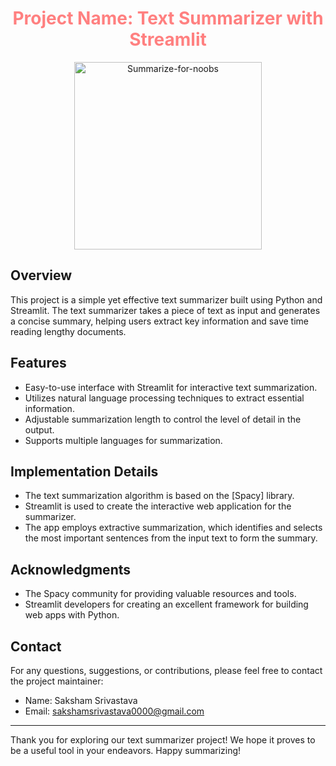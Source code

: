 <h1 align="center" style="color:#ff8080;">Project Name: Text Summarizer with Streamlit</h1>

<p align="center">
  <img src="https://example.com/path/to/your/image.png" alt="Summarize-for-noobs" width="300"/>
</p>

## Overview

This project is a simple yet effective text summarizer built using Python and Streamlit. The text summarizer takes a piece of text as input and generates a concise summary, helping users extract key information and save time reading lengthy documents.

## Features

- Easy-to-use interface with Streamlit for interactive text summarization.
- Utilizes natural language processing techniques to extract essential information.
- Adjustable summarization length to control the level of detail in the output.
- Supports multiple languages for summarization.

## Implementation Details

- The text summarization algorithm is based on the [Spacy] library.
- Streamlit is used to create the interactive web application for the summarizer.
- The app employs extractive summarization, which identifies and selects the most important sentences from the input text to form the summary.

## Acknowledgments

- The Spacy community for providing valuable resources and tools.
- Streamlit developers for creating an excellent framework for building web apps with Python.

## Contact

For any questions, suggestions, or contributions, please feel free to contact the project maintainer:

- Name: Saksham Srivastava
- Email: sakshamsrivastava0000@gmail.com

---

Thank you for exploring our text summarizer project! We hope it proves to be a useful tool in your endeavors. Happy summarizing!
